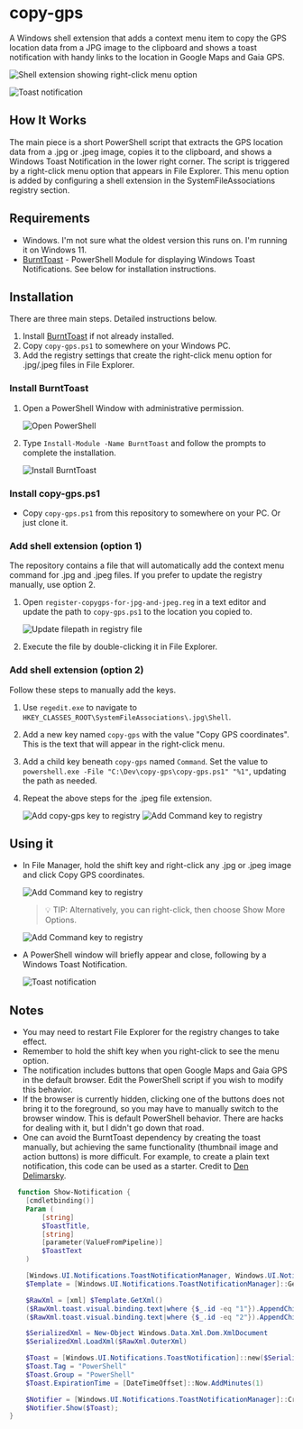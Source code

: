 ﻿# copy-gps

A Windows shell extension that adds a context menu item to copy the GPS location data from a JPG image to the clipboard
and shows a toast notification with handy links to the location in Google Maps and Gaia GPS.

![Shell extension showing right-click menu option](images/copy-gps-right-click.jpg)

![Toast notification](images/copy-gps-toast.jpg)

## How It Works

The main piece is a short PowerShell script that extracts the GPS location data from a .jpg or .jpeg image, copies it to the
clipboard, and shows a Windows Toast Notification in the lower right corner. The script is triggered by a right-click
menu option that appears in File Explorer. This menu option is added by configuring a shell extension in the
SystemFileAssociations registry section.

## Requirements

- Windows. I'm not sure what the oldest version this runs on. I'm running it on Windows 11.
- [BurntToast](https://github.com/Windos/BurntToast/) - PowerShell Module for displaying Windows Toast Notifications.
  See below for installation instructions.

## Installation

There are three main steps. Detailed instructions below.

1. Install [BurntToast](https://github.com/Windos/BurntToast/) if not already installed.
1. Copy `copy-gps.ps1` to somewhere on your Windows PC.
1. Add the registry settings that create the right-click menu option for .jpg/.jpeg files in File Explorer.

### Install BurntToast

1. Open a PowerShell Window with administrative permission.

   ![Open PowerShell](images/copy-gps-install-burnttoast-1.jpg)

1. Type `Install-Module -Name BurntToast` and follow the prompts to complete the installation.

   ![Install BurntToast](images/copy-gps-install-burnttoast-2.jpg)

### Install copy-gps.ps1

- Copy `copy-gps.ps1` from this repository to somewhere on your PC. Or just clone it.

### Add shell extension (option 1)
The repository contains a file that will automatically add the context menu command for .jpg and .jpeg files. If you prefer
to update the registry manually, use option 2.

1. Open `register-copygps-for-jpg-and-jpeg.reg` in a text editor and update the path to `copy-gps.ps1` to the location
   you copied to.

   ![Update filepath in registry file](images/copy-gps-regedit-update-paths.jpg)

1. Execute the file by double-clicking it in File Explorer.

### Add shell extension (option 2)

Follow these steps to manually add the keys.

1. Use `regedit.exe` to navigate to `HKEY_CLASSES_ROOT\SystemFileAssociations\.jpg\Shell`.
1. Add a new key named `copy-gps` with the value "Copy GPS coordinates". This is the text that will appear in the 
   right-click menu.
1. Add a child key beneath `copy-gps` named `Command`. Set the value to 
   `powershell.exe -File "C:\Dev\copy-gps\copy-gps.ps1" "%1"`, updating the path as needed.
1. Repeat the above steps for the .jpeg file extension.

   ![Add copy-gps key to registry](images/copy-gps-regedit-1.jpg)
   ![Add Command key to registry](images/copy-gps-regedit-2.jpg)

## Using it

- In File Manager, hold the shift key and right-click any .jpg or .jpeg image and click Copy GPS coordinates.

   ![Add Command key to registry](images/copy-gps-right-click-zoomed.jpg)

  > 💡 TIP: Alternatively, you can right-click, then choose Show More Options.

   ![Add Command key to registry](images/copy-gps-show-more-options.jpg)

- A PowerShell window will briefly appear and close, following by a Windows Toast Notification.

  ![Toast notification](images/copy-gps-toast.jpg)


## Notes

- You may need to restart File Explorer for the registry changes to take effect.
- Remember to hold the shift key when you right-click to see the menu option.
- The notification includes buttons that open Google Maps and Gaia GPS in the default browser. Edit the PowerShell
  script if you wish to modify this behavior.
- If the browser is currently hidden, clicking one of the buttons does not bring it to the foreground, so you may have to 
  manually switch to the browser window. This is default PowerShell behavior. There are hacks for dealing with it, but
  I didn't go down that road.
- One can avoid the BurntToast dependency by creating the toast manually, but achieving the same functionality 
  (thumbnail image and action buttons) is more difficult. For example, to create a plain text notification, this code
  can be used as a starter. Credit to [Den Delimarsky](https://den.dev/blog/powershell-windows-notification/).

```powershell
  function Show-Notification {
    [cmdletbinding()]
    Param (
        [string]
        $ToastTitle,
        [string]
        [parameter(ValueFromPipeline)]
        $ToastText
    )

    [Windows.UI.Notifications.ToastNotificationManager, Windows.UI.Notifications, ContentType = WindowsRuntime] > $null
    $Template = [Windows.UI.Notifications.ToastNotificationManager]::GetTemplateContent([Windows.UI.Notifications.ToastTemplateType]::ToastText02)

    $RawXml = [xml] $Template.GetXml()
    ($RawXml.toast.visual.binding.text|where {$_.id -eq "1"}).AppendChild($RawXml.CreateTextNode($ToastTitle)) > $null
    ($RawXml.toast.visual.binding.text|where {$_.id -eq "2"}).AppendChild($RawXml.CreateTextNode($ToastText)) > $null

    $SerializedXml = New-Object Windows.Data.Xml.Dom.XmlDocument
    $SerializedXml.LoadXml($RawXml.OuterXml)

    $Toast = [Windows.UI.Notifications.ToastNotification]::new($SerializedXml)
    $Toast.Tag = "PowerShell"
    $Toast.Group = "PowerShell"
    $Toast.ExpirationTime = [DateTimeOffset]::Now.AddMinutes(1)

    $Notifier = [Windows.UI.Notifications.ToastNotificationManager]::CreateToastNotifier("PowerShell")
    $Notifier.Show($Toast);
}
```